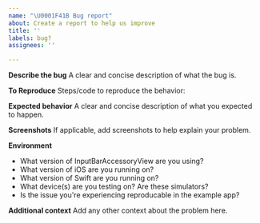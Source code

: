 ```yaml
---
name: "\U0001F41B Bug report"
about: Create a report to help us improve
title: ''
labels: bug?
assignees: ''

---
```


<!--
Hi, thanks so much for opening an issue! 🤗

To better pinpoint (and solve) the issue you're experiencing, we could use some information on your behalf.
-->

**Describe the bug**
A clear and concise description of what the bug is.

**To Reproduce**
Steps/code to reproduce the behavior:
<!-- 
If the bug can be reproduced in the InputBarAccessoryView example app, this is really helpful to us!

In some cases it can be really helpful to provide a short example of your code.
If so, please wrap these code blocks in backticks, like this:

```swift
*your code goes here*
```

Please, *do not* submit screenshots of code, instead copy and paste it as above.
 -->

**Expected behavior**
A clear and concise description of what you expected to happen.

**Screenshots**
If applicable, add screenshots to help explain your problem.

**Environment**
- What version of InputBarAccessoryView are you using?
- What version of iOS are you running on?
- What version of Swift are you running on?
- What device(s) are you testing on? Are these simulators?
- Is the issue you're experiencing reproducable in the example app?

**Additional context**
Add any other context about the problem here.
<!-- When referencing a dependency manager-related issue (think CocoaPods, Carthage, SwiftPM), please add its configuration file and version to the issue. -->
